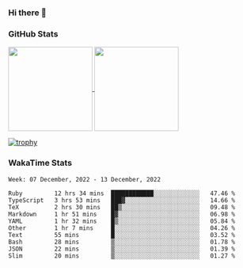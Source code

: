 ### Hi there 👋

### GitHub Stats

<a href="https://github.com/anuraghazra/github-readme-stats">
  <img align="center" height="170px" src="https://github-readme-stats.vercel.app/api/top-langs/?username=tksfjt1024&layout=compact&count_private=true&show_icons=true&show_icons=true&theme=graywhite" />
</a>
<a href="https://github.com/anuraghazra/github-readme-stats">
  <img align="center" height="170px" src="https://github-readme-stats.vercel.app/api?username=tksfjt1024&count_private=true&show_icons=true&show_icons=true&theme=graywhite" />
</a>

[![trophy](https://github-profile-trophy.vercel.app/?username=tksfjt1024)](https://github.com/ryo-ma/github-profile-trophy)

### WakaTime Stats

<!--START_SECTION:waka-->
```text
Week: 07 December, 2022 - 13 December, 2022

Ruby         12 hrs 34 mins  ████████████░░░░░░░░░░░░░   47.46 % 
TypeScript   3 hrs 53 mins   ███▓░░░░░░░░░░░░░░░░░░░░░   14.66 % 
TeX          2 hrs 30 mins   ██▒░░░░░░░░░░░░░░░░░░░░░░   09.48 % 
Markdown     1 hr 51 mins    █▓░░░░░░░░░░░░░░░░░░░░░░░   06.98 % 
YAML         1 hr 32 mins    █▒░░░░░░░░░░░░░░░░░░░░░░░   05.84 % 
Other        1 hr 7 mins     █░░░░░░░░░░░░░░░░░░░░░░░░   04.26 % 
Text         55 mins         █░░░░░░░░░░░░░░░░░░░░░░░░   03.52 % 
Bash         28 mins         ▒░░░░░░░░░░░░░░░░░░░░░░░░   01.78 % 
JSON         22 mins         ▒░░░░░░░░░░░░░░░░░░░░░░░░   01.39 % 
Slim         20 mins         ▒░░░░░░░░░░░░░░░░░░░░░░░░   01.27 % 
```
<!--END_SECTION:waka-->

